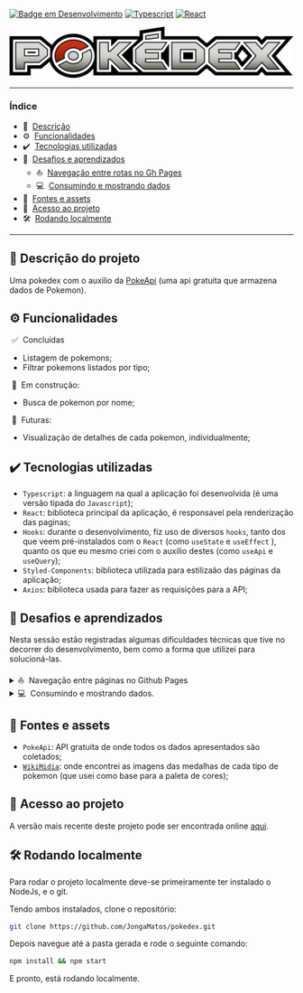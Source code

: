 
<span id="start">

[![Badge em Desenvolvimento](http://img.shields.io/static/v1?label=STATUS&message=EM%20DESENVOLVIMENTO&color=yellow&style=for-the-badge)](#start)
[![Typescript](http://img.shields.io/static/v1?label=Typescript&message=4.5.5&color=3178C6&style=for-the-badge)](#start)
[![React](http://img.shields.io/static/v1?label=React&message=17.0.2&color=61DAF9&style=for-the-badge)](#start)


[![Pokedex-logo](./src/assets/pokedex-banner.png)](#start)

---


### Índice
* 📄&nbsp; [Descrição](#---descrição-do-projeto)
*  ⚙️&nbsp; [Funcionalidades](#%EF%B8%8F--funcionalidades)
* ✔️&nbsp; [Tecnologias utilizadas](#%EF%B8%8F---tecnologias-utilizadas)
* 🤔&nbsp; [Desafios e aprendizados](#--desafios-e-aprendizados)
  * ⛵&nbsp; [Navegação entre rotas no Gh Pages](#--desafios-e-aprendizados)
  * 💻&nbsp; [Consumindo e mostrando dados](#--desafios-e-aprendizados)
* 📖&nbsp; [Fontes e assets](#--fontes-e-assets)
* 📁&nbsp; [Acesso ao projeto](#--acesso-ao-projeto)
* 🛠️&nbsp; [Rodando localmente](#%EF%B8%8F--rodando-localmente)


---



## 📄   Descrição do projeto 

 Uma pokedex com o auxilio da [PokeApi](https://pokeapi.co/) (uma api gratuita que armazena dados de Pokemon).

## ⚙️  Funcionalidades

  &nbsp;✅&nbsp; Concluídas
   - Listagem de pokemons;
   - Filtrar pokemons listados por tipo;  

  &nbsp;🚧&nbsp; Em construção:
   - Busca de pokemon por nome;
  
  &nbsp;🔮&nbsp; Futuras:
   - Visualização de detalhes de cada pokemon, individualmente;


## ✔️   Tecnologias utilizadas 
 - `Typescript`: a linguagem na qual a aplicação foi desenvolvida (é uma versão tipada do `Javascript`);
 - `React`: biblioteca principal da aplicação, é responsavel pela renderização das paginas;
 - `Hooks`: durante o desenvolvimento, fiz uso de diversos `hooks`, tanto dos que veem pré-instalados com o `React` (como `useState` e `useEffect` ), quanto os que eu mesmo criei com o auxilio destes (como `useApi` e `useQuery`);
 - `Styled-Components`: biblioteca utilizada para estilizaão das páginas da aplicação;
 - `Axios`: biblioteca usada para fazer as requisições para a API;



## 🤔  Desafios e aprendizados

 Nesta sessão estão registradas algumas dificuldades técnicas que tive no decorrer do desenvolvimento, bem como a forma que utilizei para solucioná-las.

<details>
<summary  >⛵&nbsp; Navegação entre páginas no Github Pages
</summary>
<br/>

<div style="margin-left: 1rem;">

 Essa foi a primeira aplicação com navegação entre páginas com rotas que adicionei ao Github Pages, e não demorou para que surgissem comportamentos inesperados.


### Índice

 - [Primeira dificuldade](#primeira-dificuldade)
 - [Segunda dificuldade](#segunda-dificuldade)


## Primeira dificuldade

 A primeira dificuldade foi observar que as páginas estavam todas em branco. Isso ocorreu pois era necessário adaptar a rota base de "/" para "/pokedex/", endereço onde o Gh Pages publicou a aplicação.

## Segunda dificuldade

 ### Comportamento observado

  A segunda foi quando notei problemas ao acessar rotas diferentes da rota base da aplicação, por exemplo:

  1. Se eu navegasse da rota base ('/pokedex/') para a rota de visualização de pokemons ('/pokedex/pokemons/') pela interface, tudo funcionaria como esperado. 
  2. Se tentasse recarregar a página nessa segunda rota ou acessar sua url diretamente, seria renderizada uma pagina do Gh Pages constando 'Erro 404, página não encontrada".


 ### Causas

  Após um pouco de pesquisa, descobri que isso ocorre porque o Gh Pages lida com "landind pages", e quando renderiza a rota ele busca o arquivo `index.html`, que no caso não existe para todas as rotas.

  Demorou um pouco para encontrar uma solução para este problema.Cheguei a cogitar deixar dessa forma, pois "é o comportamento normal da plataforma". Porém a ideia de alguem acessar a aplicação, ver tudo funcionando, para depois atualizar a página e se deparar com esse comportamento, me fez continuar buscando soluções.


 ### Solução

  Muitas das possíveis formas de solucionar o problema seriam inviáveis devido as limitações do Gh Pages. Por exemplo: rodar um servidor NodeJs, que garanta que que todas as rotas sejam "redirecionadas" pelo arquivo `index.html` (não é possível pois o ambiente do Github só permite arquivos estáticos).

  No final, solucionei de forma relativamente simples: alterei a estratégia de roteamento.

  A biblioteca `react-router-dom` (usada para navegação das rotas), possui um roteador diferente do "padrão" (`BrowserRouter`), chamado `HashRouter`. Neste roteador as rotas passam a ser relativas a um `#` (por exemplo: '/pokedex/' passa a ser '/pokedex/#' e '/pokedex/pokemons' vira '/pokedex/#/pokemons'), este caracter é interpretado pelo navegador como se estivesse tentando ir para uma região da mesma página, e consequentemente ele ainda busca o arquivo `index.html` da rota principal, permitindo acessar todas as rotas diretamente e recarregar a pagina sem problemas. 

</div>


</details>

<details>
<summary > 💻&nbsp; Consumindo e mostrando dados.</h3>
</summary>
<!-- <br> -->
<div style="margin-left: 1rem;">

 ### Índice
 
  0. [Recursos utilizados](#os-recursos-que-utlilizei)
  1. [A primeira estratégia](#1-primeira-estratégia)
  2. [A segunda estratégia](#2-segunda-estratégia)
  3. [A terceira estratégia](#3-terceira-estratégia)

 ## Os recursos que utlilizei
  1. A aplicação faz uso de dois endpoints da PokeApi:
     1. **/pokemon/:id** : que retorna todas as informações associadas a um pokemon que possui o id referenciado, me referirei a este endpoind como ***details***.
     2. **/pokemon/** : retorna uma lista de nomes e id's de pokemons, iniciando no query offset (valor padrão igual a zero) e retornando uma quantia de itens igual ao query limit (valor padrão igual a vinte), vou me referir a este endpoint como ***list***.
  2.  A cor dos cards na pagina de listar pokemons depende do tipo do pokemon, informação obtida com o endpoint ***details***.
  3.  As imagens dos pokemons são obtidas no repositório [sprites](https://github.com/PokeAPI/sprites), onde são nomeadas pelo id de cada pokemon (tornando fácil encontrar suas url's).


 Agora, sobre minhas estratégias e dificuldades:

 ## 1. Primeira estratégia

  ### 1.1. O ponto de partida

  De inicio eu havia tentado usar estes recursos da seguinte forma:

  1. Ao entrar na tela de listagem de pokemons, fazia uma requisição para o endpoint ***list***, pedindo o nome de todos os pokemons cadastrados (offset=0 e limit=1126);
  2. Com a função .map, renderizar um componente Card para cada pokemon com os dados obtidos e a imagem encontrada com o id.
  3. Dentro do componente Card se fazia uma requisição para o endpoint ***details***, alterando a cor de fundo da padrão para a cor que representa o tipo do pokemon.

  ### 1.2. Observações

  Fazendo as coisas desta forma, me deparei com alguns problemas:
  * A pagina se tornou extremamente pesada e lenta devido a quantidade de componentes renderizados;
  * As imagens demoravam muito para carregar tambem devido a grande quantidade;
  * A chamada por details em cada Card de forma individual aumentou muito a demora para que os mesmos obtivessem suas cores finais;

  No geral, a pagina estava longe de ser fluida e sua performance deixando muito a desejar.

  ### 1.3. Nova solução 

  Pensando em uma forma de otimizar este fluxo, pensei na [segunda estratégia](#2-segunda-estratégia);

 ## 2. Segunda estratégia

  ### 2.1. A ideia

  Minha primeira ideia de otmização foi diminuir a quantia de dados que precisam ser carregados, então:

  1. Passei a chamar ***list*** para pegar apenas uma porção do total de pokemons na pagina.
  2. Mostrar as informações da mesma forma da estratégia anterior.
  3. Adicionar um sistema de paginação, para poder navegar para a próxima pagina, onde uma porção diferente dos dados seriam carregados.

  ### 2.2. Comportamento observado

  Desta forma a pagina e seus componentes passaram a carregar de forma mais rapida, mas ainda podia-se perceber as imagens terminando de carregar e um delay para os Cards assumirem suas cores finais.

  ### 2.3. Ajuste

  Para passar uma maior impressão de fluidez, tive a ideia de colocar um timer na pagina. Depois de ***list*** retornar os dados iniciais, a pagina continuaria mostrando a tela de carregamento por alguns instantes a mais, enquanto isso as imagens e dados dos Cards terminariam de carregar (ocultas com a propriedade "display: none;" do CSS), dando uma maior sensação de fluidez.

  ### 2.4. Novo problema

  Com isso, meu problema inicial estava solucionado, mas acabei me deparando com outro. Na lista de funcionalidades que pretendia implementar, se encontram a possibilidade de filtrar os pokemons por tipo, e a possibilidade de pesquisar pokemons por nome (visualizando a melhor correspondencia). Ambas são funcionalidades que a PokeApi não traz suporte, então para implementa-las, seria necessário ter todas as informações disponiveis de forma simultanea.

  ### 2.5. Como resolver?

  Refletindo sobre como viabilisar estas funcionalidades, pensei na [terceira estratégia](#3-terceira-estratégia).

 ## 3. Terceira estratégia

</details>

## 📖  Fontes e assets

 - `PokeApi`: API gratuita de onde todos os dados apresentados são coletados;
 - [`WikiMidia`](https://commons.wikimedia.org/wiki/Category:Pok%C3%A9mon_types_icons): onde encontrei as imagens das medalhas de cada tipo de pokemon (que usei como base para a paleta de cores);



 
## 📁  Acesso ao projeto

 A versão mais recente deste projeto pode ser encontrada online [aqui](https://jongamatos.github.io/pokedex/#/).



## 🛠️  Rodando localmente 

 Para rodar o projeto localmente deve-se primeiramente ter instalado o NodeJs, e o git.


 Tendo ambos instalados, clone o repositório:

 ```bash
 git clone https://github.com/JongaMatos/pokedex.git
 ```

 Depois navegue até a pasta gerada e rode o seguinte comando:

 ```bash
 npm install && npm start
 ```
 
 E pronto, está rodando localmente.













